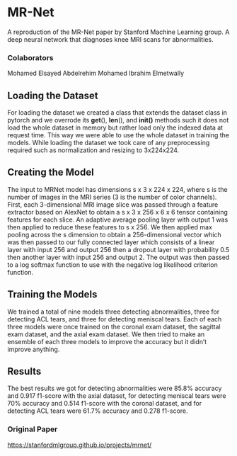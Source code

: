 # MR-Net
A reproduction of the MR-Net paper by Stanford Machine Learning group. A deep neural network that diagnoses knee MRI scans for abnormalities.
### Colaborators
Mohamed Elsayed Abdelrehim
Mohamed Ibrahim Elmetwally

## Loading the Dataset
For loading the dataset we created a class that extends the dataset class in pytorch and we overrode its __get__(), __len__(), and __init()__ methods such it does not load the whole dataset in memory but rather load only the indexed data at request time. This way we were able to use the whole dataset in training the models. While loading the dataset we took care of any preprocessing required such as normalization and resizing to 3x224x224.
## Creating the Model
The input to MRNet model has dimensions s x 3 x 224 x 224, where s is the number of images in the MRI series (3 is the number of color channels). First, each 3-dimensional MRI image slice was passed through a feature extractor based on AlexNet to obtain a s x 3 x 256 x 6 x 6 tensor containing features for each slice. An adaptive average pooling layer with output 1 was then applied to reduce these features to s x 256. We then applied max pooling across the s dimension to obtain a 256-dimensional vector which was then passed to our fully connected layer which consists of a linear layer with input 256 and output 256 then a dropout layer with probability 0.5 then another layer with input 256 and output 2. The output was then passed to a log softmax function to use with the negative log likelihood criterion function. 
## Training the Models
We trained a total of nine models three detecting abnormalities, three for detecting ACL tears, and three for detecting meniscal tears. Each of each three models were once trained on the coronal exam dataset, the sagittal exam dataset, and the axial exam dataset. We then tried to make an ensemble of each three models to improve the accuracy but it didn’t improve anything.
## Results
The best results we got for detecting abnormalities were 85.8% accuracy and 0.917 f1-score with the axial dataset, for detecting meniscal tears were 70% accuracy and 0.514 f1-score with the coronal dataset, and for detecting ACL tears were 61.7% accuracy and 0.278 f1-score. 

### Original Paper
https://stanfordmlgroup.github.io/projects/mrnet/

